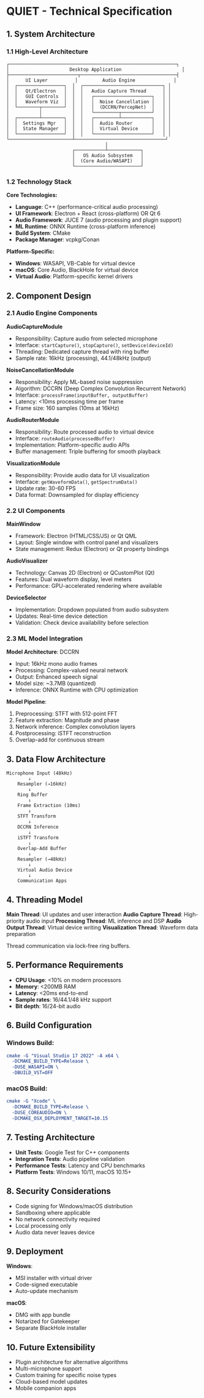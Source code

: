 # QUIET - Technical Specification

## 1. System Architecture

### 1.1 High-Level Architecture
```
┌─────────────────────────────────────────────────────────────┐
│                      Desktop Application                      │
├─────────────────────────┬───────────────────────────────────┤
│      UI Layer          │         Audio Engine              │
│  ┌─────────────────┐  │  ┌─────────────────────────────┐ │
│  │   Qt/Electron   │  │  │   Audio Capture Thread      │ │
│  │   GUI Controls  │  │  │   ┌─────────────────────┐   │ │
│  │   Waveform Viz  │  │  │   │  Noise Cancellation │   │ │
│  └────────┬────────┘  │  │   │  (DCCRN/PercepNet)  │   │ │
│           │           │  │   └─────────┬───────────┘   │ │
│  ┌────────┴────────┐  │  │   ┌─────────┴───────────┐   │ │
│  │  Settings Mgr   │  │  │   │  Audio Router       │   │ │
│  │  State Manager  │  │  │   │  Virtual Device     │   │ │
│  └─────────────────┘  │  │   └─────────────────────┘   │ │
└───────────────────────┴─────────────────────────────────┘
                                    │
                        ┌───────────┴────────────┐
                        │   OS Audio Subsystem   │
                        │  (Core Audio/WASAPI)   │
                        └────────────────────────┘
```

### 1.2 Technology Stack

**Core Technologies:**
- **Language**: C++ (performance-critical audio processing)
- **UI Framework**: Electron + React (cross-platform) OR Qt 6
- **Audio Framework**: JUCE 7 (audio processing and plugin support)
- **ML Runtime**: ONNX Runtime (cross-platform inference)
- **Build System**: CMake
- **Package Manager**: vcpkg/Conan

**Platform-Specific:**
- **Windows**: WASAPI, VB-Cable for virtual device
- **macOS**: Core Audio, BlackHole for virtual device
- **Virtual Audio**: Platform-specific kernel drivers

## 2. Component Design

### 2.1 Audio Engine Components

**AudioCaptureModule**
- Responsibility: Capture audio from selected microphone
- Interface: `startCapture()`, `stopCapture()`, `setDevice(deviceId)`
- Threading: Dedicated capture thread with ring buffer
- Sample rate: 16kHz (processing), 44.1/48kHz (output)

**NoiseCancellationModule**
- Responsibility: Apply ML-based noise suppression
- Algorithm: DCCRN (Deep Complex Convolution Recurrent Network)
- Interface: `processFrame(inputBuffer, outputBuffer)`
- Latency: <10ms processing time per frame
- Frame size: 160 samples (10ms at 16kHz)

**AudioRouterModule**
- Responsibility: Route processed audio to virtual device
- Interface: `routeAudio(processedBuffer)`
- Implementation: Platform-specific audio APIs
- Buffer management: Triple buffering for smooth playback

**VisualizationModule**
- Responsibility: Provide audio data for UI visualization
- Interface: `getWaveformData()`, `getSpectrumData()`
- Update rate: 30-60 FPS
- Data format: Downsampled for display efficiency

### 2.2 UI Components

**MainWindow**
- Framework: Electron (HTML/CSS/JS) or Qt QML
- Layout: Single window with control panel and visualizers
- State management: Redux (Electron) or Qt property bindings

**AudioVisualizer**
- Technology: Canvas 2D (Electron) or QCustomPlot (Qt)
- Features: Dual waveform display, level meters
- Performance: GPU-accelerated rendering where available

**DeviceSelector**
- Implementation: Dropdown populated from audio subsystem
- Updates: Real-time device detection
- Validation: Check device availability before selection

### 2.3 ML Model Integration

**Model Architecture**: DCCRN
- Input: 16kHz mono audio frames
- Processing: Complex-valued neural network
- Output: Enhanced speech signal
- Model size: ~3.7MB (quantized)
- Inference: ONNX Runtime with CPU optimization

**Model Pipeline**:
1. Preprocessing: STFT with 512-point FFT
2. Feature extraction: Magnitude and phase
3. Network inference: Complex convolution layers
4. Postprocessing: iSTFT reconstruction
5. Overlap-add for continuous stream

## 3. Data Flow Architecture

```
Microphone Input (48kHz)
        ↓
    Resampler (→16kHz)
        ↓
    Ring Buffer
        ↓
    Frame Extraction (10ms)
        ↓
    STFT Transform
        ↓
    DCCRN Inference
        ↓
    iSTFT Transform
        ↓
    Overlap-Add Buffer
        ↓
    Resampler (→48kHz)
        ↓
    Virtual Audio Device
        ↓
    Communication Apps
```

## 4. Threading Model

**Main Thread**: UI updates and user interaction
**Audio Capture Thread**: High-priority audio input
**Processing Thread**: ML inference and DSP
**Audio Output Thread**: Virtual device writing
**Visualization Thread**: Waveform data preparation

Thread communication via lock-free ring buffers.

## 5. Performance Requirements

- **CPU Usage**: <10% on modern processors
- **Memory**: <200MB RAM
- **Latency**: <20ms end-to-end
- **Sample rates**: 16/44.1/48 kHz support
- **Bit depth**: 16/24-bit audio

## 6. Build Configuration

### Windows Build:
```cmake
cmake -G "Visual Studio 17 2022" -A x64 \
  -DCMAKE_BUILD_TYPE=Release \
  -DUSE_WASAPI=ON \
  -DBUILD_VST=OFF
```

### macOS Build:
```cmake
cmake -G "Xcode" \
  -DCMAKE_BUILD_TYPE=Release \
  -DUSE_COREAUDIO=ON \
  -DCMAKE_OSX_DEPLOYMENT_TARGET=10.15
```

## 7. Testing Architecture

- **Unit Tests**: Google Test for C++ components
- **Integration Tests**: Audio pipeline validation
- **Performance Tests**: Latency and CPU benchmarks
- **Platform Tests**: Windows 10/11, macOS 10.15+

## 8. Security Considerations

- Code signing for Windows/macOS distribution
- Sandboxing where applicable
- No network connectivity required
- Local processing only
- Audio data never leaves device

## 9. Deployment

**Windows**: 
- MSI installer with virtual driver
- Code-signed executable
- Auto-update mechanism

**macOS**:
- DMG with app bundle
- Notarized for Gatekeeper
- Separate BlackHole installer

## 10. Future Extensibility

- Plugin architecture for alternative algorithms
- Multi-microphone support
- Custom training for specific noise types
- Cloud-based model updates
- Mobile companion apps